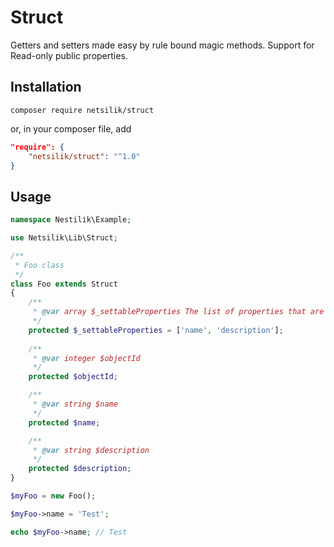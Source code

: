 Struct
======

Getters and setters made easy by rule bound magic methods. Support for Read-only public properties.

Installation
------------

```
composer require netsilik/struct
```

or, in your composer file, add

```json
"require": {
	"netsilik/struct": "^1.0"
}
```


Usage
-----

```php
namespace Nestilik\Example;

use Netsilik\Lib\Struct;

/**
 * Foo class
 */
class Foo extends Struct
{
	/**
	 * @var array $_settableProperties The list of properties that are settable
	 */
	protected $_settableProperties = ['name', 'description'];
	
	/**
	 * @var integer $objectId
	 */
	protected $objectId;

	/**
	 * @var string $name
	 */
	protected $name;

	/**
	 * @var string $description
	 */
	protected $description;
}

$myFoo = new Foo();

$myFoo->name = 'Test';

echo $myFoo->name; // Test

```
